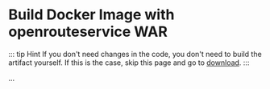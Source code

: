 # Build Docker Image with openrouteservice WAR

::: tip Hint
If you don't need changes in the code, you don't need to build the artifact yourself. If this is the case, skip this page and go to [download](download.md).
:::

...